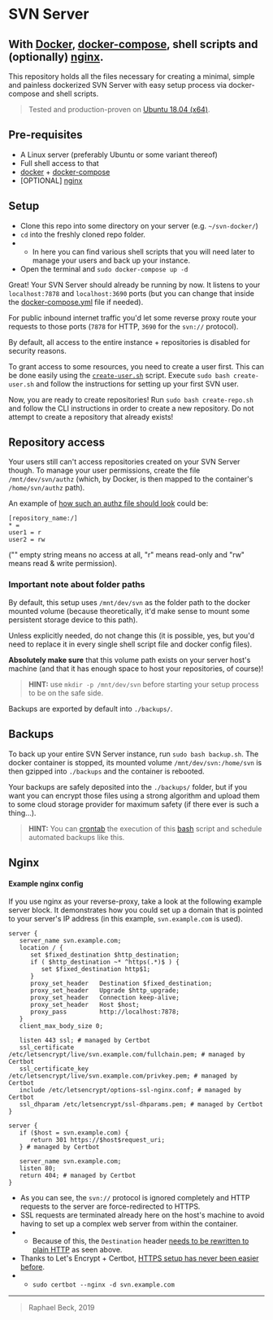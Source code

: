 # SVN Server
## With [Docker](https://www.docker.com/), [docker-compose](https://docs.docker.com/compose/), shell scripts and (optionally) [nginx](https://www.nginx.com/).

This repository holds all the files necessary for creating a minimal, 
simple and painless dockerized SVN Server with easy setup process via docker-compose and shell scripts.

> Tested and production-proven on [Ubuntu 18.04 (x64)](https://ubuntu.com/download/desktop/thank-you?version=18.04.3&architecture=amd64).

## Pre-requisites

* A Linux server (preferably Ubuntu or some variant thereof)
* Full shell access to that
* [docker](https://docs.docker.com/install/linux/docker-ce/ubuntu/) + [docker-compose](https://docs.docker.com/compose/install/)
* [OPTIONAL] [nginx](https://www.nginx.com)

## Setup

* Clone this repo into some directory on your server (e.g. `~/svn-docker/`)
* `cd` into the freshly cloned repo folder.
* * In here you can find various shell scripts that you will need later to manage your users and back up your instance.
* Open the terminal and `sudo docker-compose up -d`

Great! Your SVN Server should already be running by now. It listens to your `localhost:7878` and `localhost:3690` ports (but you can change that inside the [docker-compose.yml](https://github.com/GlitchedPolygons/svn-server-docker/blob/master/docker-compose.yml) file if needed).

For public inbound internet traffic you'd let some reverse proxy route your requests to those ports (`7878` for HTTP, `3690` for the `svn://` protocol).

By default, all access to the entire instance + repositories is disabled for security reasons.

To grant access to some resources, you need to create a user first. 
This can be done easily using the [`create-user.sh`](https://github.com/GlitchedPolygons/svn-server-docker/blob/master/create-user.sh) script.
Execute `sudo bash create-user.sh` and follow the instructions for setting up your first SVN user.

Now, you are ready to create repositories! 
Run `sudo bash create-repo.sh` and follow the CLI instructions in order to create a new repository. Do not attempt to create a repository that already exists!

## Repository access

Your users still can't access repositories created on your SVN Server though. 
To manage your user permissions, create the file `/mnt/dev/svn/authz` (which, by Docker, is then mapped to the container's `/home/svn/authz` path).

An example of [how such an authz file should look](http://svnbook.red-bean.com/en/1.8/svn.serverconfig.pathbasedauthz.html) could be:

```
[repository_name:/]
* = 
user1 = r
user2 = rw
```
("" empty string means no access at all, "r" means read-only and "rw" means read & write permission).

### Important note about folder paths

By default, this setup uses `/mnt/dev/svn` as the folder path to the docker mounted volume 
(because theoretically, it'd make sense to mount some persistent storage device to this path).

Unless explicitly needed, do not change this (it is possible, yes, but you'd need to replace it in every single shell script file and docker config files).

**Absolutely make sure** that this volume path exists on your server host's machine (and that it has enough space to host your repositories, of course)!
> **HINT:** use `mkdir -p /mnt/dev/svn` before starting your setup process to be on the safe side.

Backups are exported by default into `./backups/`.

## Backups

To back up your entire SVN Server instance, run `sudo bash backup.sh`. The docker container is stopped, its mounted volume `/mnt/dev/svn:/home/svn` is then gzipped into `./backups` and the container is rebooted.

Your backups are safely deposited into the `./backups/` folder, but if you want you can encrypt those files using a strong algorithm and upload them to some cloud storage provider for maximum safety (if there ever is such a thing...).

> **HINT:** You can [crontab](https://crontab.guru/) the execution of this [bash](https://en.wikipedia.org/wiki/Bash_(Unix_shell)) script and schedule automated backups like this.

## Nginx
#### Example nginx config

If you use nginx as your reverse-proxy, take a look at the following example server block. 
It demonstrates how you could set up a domain that is pointed to your server's IP address (in this example, `svn.example.com` is used).

```nginx
server {
   server_name svn.example.com;
   location / {
      set $fixed_destination $http_destination;
      if ( $http_destination ~* ^https(.*)$ ) {
         set $fixed_destination http$1;
      }
      proxy_set_header   Destination $fixed_destination;
      proxy_set_header   Upgrade $http_upgrade;
      proxy_set_header   Connection keep-alive;
      proxy_set_header   Host $host;
      proxy_pass         http://localhost:7878;
   }
   client_max_body_size 0;

   listen 443 ssl; # managed by Certbot
   ssl_certificate /etc/letsencrypt/live/svn.example.com/fullchain.pem; # managed by Certbot
   ssl_certificate_key /etc/letsencrypt/live/svn.example.com/privkey.pem; # managed by Certbot
   include /etc/letsencrypt/options-ssl-nginx.conf; # managed by Certbot
   ssl_dhparam /etc/letsencrypt/ssl-dhparams.pem; # managed by Certbot
}

server {
   if ($host = svn.example.com) {
      return 301 https://$host$request_uri;
   } # managed by Certbot

   server_name svn.example.com;
   listen 80;
   return 404; # managed by Certbot
}
```

* As you can see, the `svn://` protocol is ignored completely and HTTP requests to the server are force-redirected to HTTPS.
* SSL requests are terminated already here on the host's machine to avoid having to set up a complex web server from within the container.
* * Because of this, the `Destination` header [needs to be rewritten to plain HTTP](https://stackoverflow.com/a/27358621) as seen above.
* Thanks to Let's Encrypt + Certbot, [HTTPS setup has never been easier before](https://www.digitalocean.com/community/tutorials/how-to-secure-nginx-with-let-s-encrypt-on-ubuntu-18-04).
* * `sudo certbot --nginx -d svn.example.com`

---

> Raphael Beck, 2019
